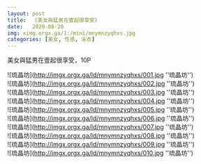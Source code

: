 ```yaml
---
layout: post
title:  《美女與猛男在壹起很享受》
date:   2020-08-20
img: ximg.orgx.ga/1:/mini/mnymnzyqhxs.jpg
categories: [美女, 性感, 泳衣]
---
```


美女與猛男在壹起很享受，10P

![琉晶坊](http://imgx.orgx.ga/ld/mnymnzyqhxs/001.jpg ''琉晶坊'') <br>
![琉晶坊](http://imgx.orgx.ga/ld/mnymnzyqhxs/002.jpg ''琉晶坊'') <br>
![琉晶坊](http://imgx.orgx.ga/ld/mnymnzyqhxs/003.jpg ''琉晶坊'') <br>
![琉晶坊](http://imgx.orgx.ga/ld/mnymnzyqhxs/004.jpg ''琉晶坊'') <br>
![琉晶坊](http://imgx.orgx.ga/ld/mnymnzyqhxs/005.jpg ''琉晶坊'') <br>
![琉晶坊](http://imgx.orgx.ga/ld/mnymnzyqhxs/006.jpg ''琉晶坊'') <br>
![琉晶坊](http://imgx.orgx.ga/ld/mnymnzyqhxs/007.jpg ''琉晶坊'') <br>
![琉晶坊](http://imgx.orgx.ga/ld/mnymnzyqhxs/008.jpg ''琉晶坊'') <br>
![琉晶坊](http://imgx.orgx.ga/ld/mnymnzyqhxs/009.jpg ''琉晶坊'') <br>
![琉晶坊](http://imgx.orgx.ga/ld/mnymnzyqhxs/010.jpg ''琉晶坊'') <br>
